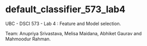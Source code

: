 # default_classifier_573_lab4

UBC - DSCI 573 - Lab 4 : Feature and Model selection.

Team: Anupriya Srivastava, Melisa Maidana, Abhiket Gaurav and Mahmoodur Rahman.
